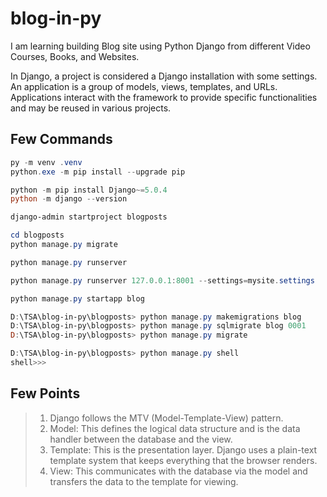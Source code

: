 # blog-in-py

I am learning building Blog site using Python Django from different Video Courses, Books, and Websites.

In Django, a project is considered a Django installation with some settings. An application is a group of models, views, templates, and URLs. Applications interact with the framework to provide specific functionalities and may be reused in various projects.

## Few Commands

```powershell
py -m venv .venv
python.exe -m pip install --upgrade pip

python -m pip install Django~=5.0.4
python -m django --version

django-admin startproject blogposts

cd blogposts
python manage.py migrate

python manage.py runserver

python manage.py runserver 127.0.0.1:8001 --settings=mysite.settings

python manage.py startapp blog

D:\TSA\blog-in-py\blogposts> python manage.py makemigrations blog
D:\TSA\blog-in-py\blogposts> python manage.py sqlmigrate blog 0001
D:\TSA\blog-in-py\blogposts> python manage.py migrate
```

```powershell
D:\TSA\blog-in-py\blogposts> python manage.py shell
shell>>>
```

## Few Points

> 1. Django follows the MTV (Model-Template-View) pattern.
> 1. Model: This defines the logical data structure and is the data handler between the database and the view.
> 1. Template: This is the presentation layer. Django uses a plain-text template system that keeps everything that the browser renders.
> 1. View: This communicates with the database via the model and transfers the data to the template for viewing.
